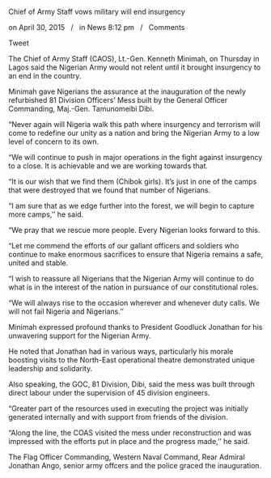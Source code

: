 Chief of Army Staff vows military will end insurgency

on April 30, 2015   /   in News 8:12 pm   /   Comments

Tweet

The Chief of Army Staff (CAOS), Lt.-Gen. Kenneth Minimah, on Thursday in Lagos said the Nigerian Army would not relent until it brought insurgency to an end in the country.

Minimah gave Nigerians the assurance at the inauguration of the newly refurbished 81 Division Officers’ Mess built by the General Officer Commanding, Maj.-Gen. Tamunomeibi Dibi.

“Never again will Nigeria walk this path where insurgency and terrorism will come to redefine our unity as a nation and bring the Nigerian Army to a low level of concern to its own.

“We will continue to push in major operations in the fight against insurgency to a close. It is achievable and we are working towards that.

“It is our wish that we find them (Chibok girls). It’s just in one of the camps that were destroyed that we found that number of Nigerians.

“I am sure that as we edge further into the forest, we will begin to capture more camps,’’ he said.

“We pray that we rescue more people. Every Nigerian looks forward to this.

“Let me commend the efforts of our gallant officers and soldiers who continue to make enormous sacrifices to ensure that Nigeria remains a safe, united and stable.

“I wish to reassure all Nigerians that the Nigerian Army will continue to do what is in the interest of the nation in pursuance of our constitutional roles.

“We will always rise to the occasion wherever and whenever duty calls. We will not fail Nigeria and Nigerians.’’

Minimah expressed profound thanks to President Goodluck Jonathan for his unwavering support for the Nigerian Army.

He noted that Jonathan had in various ways, particularly his morale boosting visits to the North-East operational theatre demonstrated unique leadership and solidarity.

Also speaking, the GOC, 81 Division, Dibi, said the mess was built through direct labour under the supervision of 45 division engineers.

“Greater part of the resources used in executing the project was initially generated internally and with support from friends of the division.

“Along the line, the COAS visited the mess under reconstruction and was impressed with the efforts put in place and the progress made,’’ he said.

The Flag Officer Commanding, Western Naval Command, Rear Admiral Jonathan Ango, senior army offcers and the police graced the inauguration.

